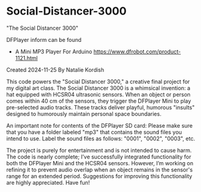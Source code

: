 # Social-Distancer-3000
"The Social Distancer 3000"

DFPlayer inform can be found
 - A Mini MP3 Player For Arduino
 <https://www.dfrobot.com/product-1121.html>

 Created 2024-11-25
 By Natalie Kordish

 This code powers the "Social Distancer 3000," a creative final project for my digital art class. 
 The Social Distancer 3000 is a whimsical invention: a hat equipped with HCSR04 ultrasonic sensors. 
 When an object or person comes within 40 cm of the sensors, they trigger the DFPlayer Mini to play 
 pre-selected audio tracks. These tracks deliver playful, humorous "insults" designed to humorously 
 maintain personal space boundaries.

 An important note for contents of the DFPlayer SD card: Please make sure that you have a folder 
 labeled "mp3" that contains the sound files you intend to use. 
 Label the sound files as follows: "0001", "0002", "0003", etc. 

 The project is purely for entertainment and is not intended to cause harm. The code is nearly complete;
 I’ve successfully integrated functionality for both the DFPlayer Mini and the HCSR04 sensors. 
 However, I’m working on refining it to prevent audio overlap when an object remains in the sensor's
 range for an extended period. Suggestions for improving this functionality are highly appreciated. 
  Have fun!
